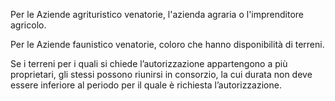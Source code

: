 Per le Aziende agrituristico venatorie, l'azienda agraria o l'imprenditore agricolo.

Per le Aziende faunistico venatorie, coloro che hanno disponibilità di terreni.

Se i terreni per i quali si chiede l’autorizzazione appartengono a più proprietari, gli stessi possono riunirsi in consorzio, la cui durata non deve essere inferiore al periodo per il quale è richiesta l’autorizzazione.
